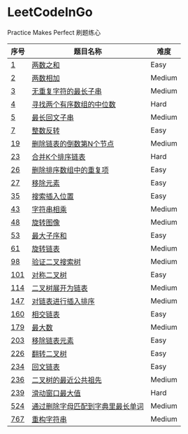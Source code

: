 # LeetCodeInGo
Practice Makes Perfect
刷题练心

|序号|题目名称|难度| 
|---| ----- | -------- |  
|[1](https://leetcode-cn.com/problems/two-sum/)|[两数之和](./problem/1.go)|Easy| 
|[2](https://leetcode-cn.com/problems/add-two-numbers/)|[两数相加](./problem/2.go)|Medium| 
|[3](https://leetcode-cn.com/problems/longest-substring-without-repeating-characters/)|[无重复字符的最长子串](./problem/3.go)|Medium| 
|[4](https://leetcode-cn.com/problems/median-of-two-sorted-arrays/)|[寻找两个有序数组的中位数](./problem/4.go)|Hard|  
|[5](https://leetcode-cn.com/problems/longest-palindromic-substring/)|[最长回文子串](./problem/5.go)|Medium|  
|[7](https://leetcode-cn.com/problems/reverse-integer/)|[整数反转](./problem/7.go)|Easy|  
|[19](https://leetcode-cn.com/problems/remove-nth-node-from-end-of-list/)|[删除链表的倒数第N个节点](./problem/19.go)|Medium|  
|[23](https://leetcode-cn.com/problems/merge-k-sorted-lists/)|[合并K个排序链表](./problem/23.go)|Hard|  
|[26](https://leetcode-cn.com/problems/remove-duplicates-from-sorted-array/)|[删除排序数组中的重复项](./problem/26.go)|Easy|  
|[27](https://leetcode.com/problems/remove-element/)|[移除元素](./problem/27.go)|Easy|  
|[35](https://leetcode.com/problems/search-insert-position/)|[搜索插入位置](./problem/35.go)|Easy|  
|[43](https://leetcode.com/problems/multiply-strings/)|[字符串相乘](./problem/43.go)|Medium|  
|[48](https://leetcode.com/problems/rotate-image/)|[旋转图像](./problem/48.go)|Medium|  
|[53](https://leetcode.com/problems/multiply-strings/)|[最大子序和](./problem/53.go)|Easy|  
|[61](https://leetcode.com/problems/rotate-list/)|[旋转链表](./problem/61.go)|Medium|  
|[98](https://leetcode.com/problems/validate-binary-search-tree/)|[验证二叉搜索树](./problem/98.go)|Medium|  
|[101](https://leetcode.com/problems/symmetric-tree/)|[对称二叉树](./problem/101.go)|Easy|  
|[114](https://leetcode.com/problems/flatten-binary-tree-to-linked-list/)|[二叉树展开为链表](./problem/114.go)|Medium|  
|[147](https://leetcode.com/problems/insertion-sort-list/)|[对链表进行插入排序](./problem/147.go)|Medium|  
|[160](https://leetcode.com/problems/intersection-of-two-linked-lists/)|[相交链表](./problem/160.go)|Easy|  
|[179](https://leetcode.com/problems/largest-number/)|[最大数](/problem/179.go)|Medium|  
|[203](https://leetcode.com/problems/remove-linked-list-elements/)|[移除链表元素](./problem/203.go)|Easy|  
|[226](https://leetcode.com/problems/invert-binary-tree/)|[翻转二叉树](./problem/226.go)|Easy|  
|[234](https://leetcode.com/problems/palindrome-linked-list/)|[回文链表](./problem/234.go)|Easy|
|[236](https://leetcode.com/problems/lowest-common-ancestor-of-a-binary-tree/)|[二叉树的最近公共祖先](./problem/236.go)|Medium|
|[239](https://leetcode-cn.com/problems/sliding-window-maximum/)|[滑动窗口最大值](./problem/239.go)|Hard|
|[524](https://leetcode.com/problems/longest-word-in-dictionary-through-deleting/)|[通过删除字母匹配到字典里最长单词](./problem/524.go)|Medium|
|[767](https://leetcode.com/problems/reorganize-string/)|[重构字符串](./problem/767.go)|Medium|  


